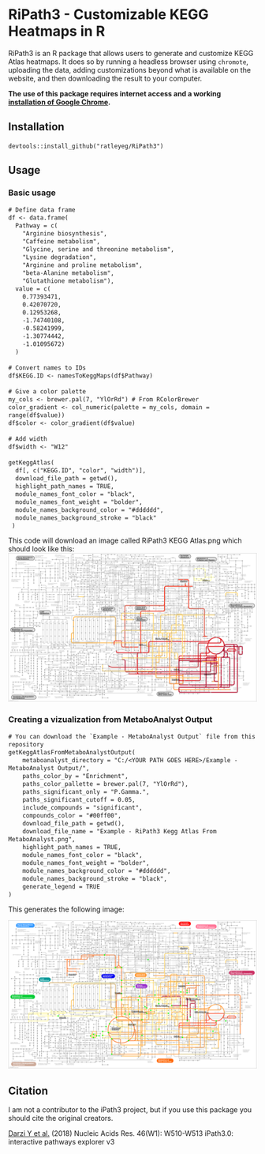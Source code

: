 # RiPath3 - Customizable KEGG Heatmaps in R
RiPath3 is an R package that allows users to generate and customize KEGG Atlas heatmaps. It does so by running a headless browser using `chromote`, uploading the data, adding customizations beyond what is available on the website, and then downloading the result to your computer. 

**The use of this package requires internet access and a working [installation of Google Chrome](https://support.google.com/chrome/answer/95346?hl=en&co=GENIE.Platform%3DDesktop).**

## Installation
```
devtools::install_github("ratleyeg/RiPath3")
```

## Usage
### Basic usage
```
# Define data frame
df <- data.frame(
  Pathway = c(
    "Arginine biosynthesis",
    "Caffeine metabolism",
    "Glycine, serine and threonine metabolism",
    "Lysine degradation",
    "Arginine and proline metabolism",
    "beta-Alanine metabolism",
    "Glutathione metabolism"),
  value = c(
    0.77393471,
    0.42070720,
    0.12953268,
    -1.74740108,
    -0.58241999,
    -1.30774442,
    -1.01095672)
  )

# Convert names to IDs
df$KEGG.ID <- namesToKeggMaps(df$Pathway)

# Give a color palette
my_cols <- brewer.pal(7, "YlOrRd") # From RColorBrewer
color_gradient <- col_numeric(palette = my_cols, domain = range(df$value))
df$color <- color_gradient(df$value)

# Add width
df$width <- "W12"

getKeggAtlas(
  df[, c("KEGG.ID", "color", "width")],
  download_file_path = getwd(),
  highlight_path_names = TRUE,
  module_names_font_color = "black",
  module_names_font_weight = "bolder",
  module_names_background_color = "#dddddd",
  module_names_background_stroke = "black"
 )
```
This code will download an image called RiPath3 KEGG Atlas.png which should look like this:
![Example - RiPath3 KEGG Atlas.png](https://github.com/ratleyge/RiPath3/blob/main/Example%20-%20RiPath3%20Kegg%20Atlas.png)

### Creating a vizualization from MetaboAnalyst Output
```
# You can download the `Example - MetaboAnalyst Output` file from this repository
getKeggAtlasFromMetaboAnalystOutput(
    metaboanalyst_directory = "C:/<YOUR PATH GOES HERE>/Example - MetaboAnalyst Output/",
    paths_color_by = "Enrichment",
    paths_color_pallette = brewer.pal(7, "YlOrRd"),
    paths_significant_only = "P.Gamma.",
    paths_significant_cutoff = 0.05,
    include_compounds = "significant",
    compounds_color = "#00ff00",
    download_file_path = getwd(),
    download_file_name = "Example - RiPath3 Kegg Atlas From MetaboAnalyst.png",
    highlight_path_names = TRUE,
    module_names_font_color = "black",
    module_names_font_weight = "bolder",
    module_names_background_color = "#dddddd",
    module_names_background_stroke = "black",
    generate_legend = TRUE
)
```
This generates the following image: 

![[Example - RiPath3 KEGG Atlas From MetaboAnalyst.png](https://github.com/ratleyge/RiPath3/blob/main/Example%20-%20RiPath3%20Kegg%20Atlas%20From%20MetaboAnalyst.png)](https://github.com/ratleyge/RiPath3/blob/main/Example%20-%20RiPath3%20Kegg%20Atlas%20From%20MetaboAnalyst.png)

## Citation
I am not a contributor to the iPath3 project, but if you use this package you should cite the original creators. 

[Darzi Y et al.](https://doi.org/10.1093/nar/gky299) (2018) Nucleic Acids Res. 46(W1): W510-W513 iPath3.0: interactive pathways explorer v3
